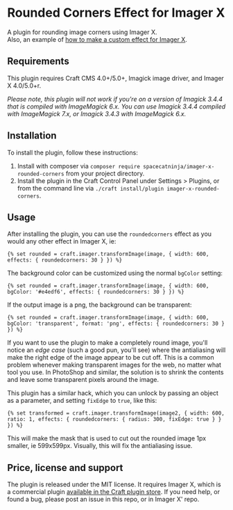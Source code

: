 # Rounded Corners Effect for Imager X

A plugin for rounding image corners using Imager X.   
Also, an example of 
[how to make a custom effect for Imager X](https://imager-x.spacecat.ninja/extending.html#effects).

## Requirements

This plugin requires Craft CMS 4.0+/5.0+, Imagick image driver, and Imager X 4.0/5.0+r.
 
_Please note, this plugin will not work if you're on a version of Imagick 3.4.4 
that is compiled with ImageMagick 6.x. You can use Imagick 3.4.4 compiled with
ImageMagick 7.x, or Imagick 3.4.3 with ImageMagick 6.x._   


## Installation

To install the plugin, follow these instructions:

1. Install with composer via `composer require spacecatninja/imager-x-rounded-corners` from your project directory.
2. Install the plugin in the Craft Control Panel under Settings > Plugins, or from the command line via `./craft install/plugin imager-x-rounded-corners`.


## Usage

After installing the plugin, you can use the `roundedcorners` effect as you would
any other effect in Imager X, ie:

```
{% set rounded = craft.imager.transformImage(image, { width: 600, effects: { roundedcorners: 30 } }) %}
```

The background color can be customized using the normal `bgColor` setting:

```
{% set rounded = craft.imager.transformImage(image, { width: 600, bgColor: '#e4edf6', effects: { roundedcorners: 30 } }) %}
```

If the output image is a png, the background can be transparent:

```
{% set rounded = craft.imager.transformImage(image, { width: 600, bgColor: 'transparent', format: 'png', effects: { roundedcorners: 30 } }) %}
```

If you want to use the plugin to make a completely round image, you'll notice an 
_edge case_ (such a good pun, you'll see) where the antialiasing will make the
right edge of the image appear to be cut off. This is a common problem whenever making
transparent images for the web, no matter what tool you use. In PhotoShop and similar, 
the solution is to shrink the contents and leave some transparent pixels around
the image. 

This plugin has a similar hack, which you can unlock by passing an object
as a parameter, and setting `fixEdge` to `true`, like this:

```
{% set transformed = craft.imager.transformImage(image2, { width: 600, ratio: 1, effects: { roundedcorners: { radius: 300, fixEdge: true } } }) %}
```

This will make the mask that is used to cut out the rounded image 1px smaller, ie 599x599px. 
Visually, this will fix the antialiasing issue.


Price, license and support
---
The plugin is released under the MIT license. It requires Imager X, which is a commercial 
plugin [available in the Craft plugin store](https://plugins.craftcms.com/imager-x). If you 
need help, or found a bug, please post an issue in this repo, or in Imager X' repo. 
